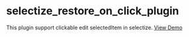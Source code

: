 # selectize_restore_on_click_plugin
This plugin support  clickable edit selectedItem in selectize. [View Demo](https://selectize-click-editable.netlify.app)
